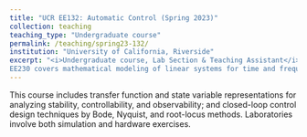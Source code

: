 ```yaml
---
title: "UCR EE132: Automatic Control (Spring 2023)"
collection: teaching
teaching_type: "Undergraduate course"
permalink: /teaching/spring23-132/
institution: "University of California, Riverside"
excerpt: "<i>Undergraduate course, Lab Section & Teaching Assistant</i><br/>
EE230 covers mathematical modeling of linear systems for time and frequency domain analysis."
---
```

This course includes transfer function and state variable representations for analyzing stability, controllability, and observability; and closed-loop control design techniques by Bode, Nyquist, and root-locus methods. Laboratories involve both simulation and hardware exercises.
